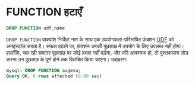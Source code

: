 # FUNCTION हटाएँ

```sql
DROP FUNCTION udf_name
```

`DROP FUNCTION` वाक्यांश निर्दिष्ट नाम के साथ एक उपयोगकर्ता-परिभाषित फ़ंक्शन [UDF](../../../Extensions/UDFs_and_Plugins/UDF.md) को अनइंस्टॉल करता है। सफल हटाने पर, फ़ंक्शन अगली पूछताछ में उपयोग के लिए उपलब्ध नहीं होगा। हालाँकि, चल रही समांतर पूछताछ पर कोई प्रभाव नहीं पड़ेगा, और यदि आवश्यक हो, तो पुस्तकालय लोड करना उन पूछताछ के पूर्ण होने तक विलंबित किया जाएगा। उदाहरण:

```sql
mysql> DROP FUNCTION avgmva;
Query OK, 0 rows affected (0.00 sec)
```
<!-- proofread -->
